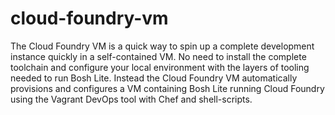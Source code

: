 cloud-foundry-vm
================

The Cloud Foundry VM is a quick way to spin up a complete development instance quickly in a self-contained VM.  No need to install the complete toolchain and configure your local environment with the layers of tooling needed to run Bosh Lite.  Instead the Cloud Foundry VM automatically provisions and configures a VM containing Bosh Lite running Cloud Foundry using the Vagrant DevOps tool with Chef and shell-scripts.
